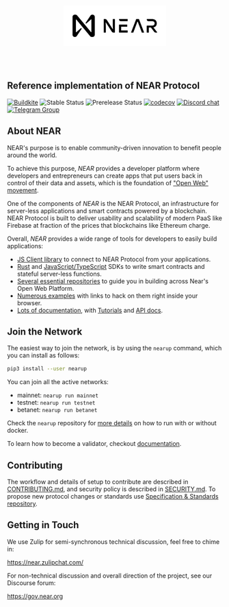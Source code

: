 <br />
<br />

<p align="center">
<img src="docs/images/logo.svg" width="240">
</p>

<br />
<br />


## Reference implementation of NEAR Protocol

[![Buildkite](https://img.shields.io/buildkite/0eae07525f8e44a19b48fa937813e2c21ee04aa351361cd851)][buildkite]
![Stable Status][stable-release]
![Prerelease Status][prerelease]
[![codecov][codecov-badge]][codecov-url]
[![Discord chat][discord-badge]][discord-url]
[![Telegram Group][telegram-badge]][telegram-url]

[buildkite]: https://github.com/near/nearcore/actions
[stable-release]: https://img.shields.io/github/v/release/nearprotocol/nearcore?label=stable
[prerelease]: https://img.shields.io/github/v/release/nearprotocol/nearcore?include_prereleases&label=prerelease
[ci-badge-master]: https://badge.buildkite.com/a81147cb62c585cc434459eedd1d25e521453120ead9ee6c64.svg?branch=master
[ci-url]: https://buildkite.com/nearprotocol/nearcore
[codecov-badge]: https://codecov.io/gh/nearprotocol/nearcore/branch/master/graph/badge.svg
[codecov-url]: https://codecov.io/gh/near/nearcore
[discord-badge]: https://img.shields.io/discord/490367152054992913.svg
[discord-url]: https://near.chat
[telegram-badge]: https://cdn.jsdelivr.net/gh/Patrolavia/telegram-badge@8fe3382b3fd3a1c533ba270e608035a27e430c2e/chat.svg
[telegram-url]: https://t.me/cryptonear

## About NEAR

NEAR's purpose is to enable community-driven innovation to benefit people around the world.

To achieve this purpose, *NEAR* provides a developer platform where developers and entrepreneurs can create apps that put users back in control of their data and assets, which is the foundation of ["Open Web" movement][open-web-url].

One of the components of *NEAR* is the NEAR Protocol, an infrastructure for server-less applications and smart contracts powered by a blockchain.
NEAR Protocol is built to deliver usability and scalability of modern PaaS like Firebase at fraction of the prices that blockchains like Ethereum charge.

Overall, *NEAR* provides a wide range of tools for developers to easily build applications:
 - [JS Client library][js-api] to connect to NEAR Protocol from your applications.
 - [Rust][rust-sdk] and [JavaScript/TypeScript][js-sdk] SDKs to write smart contracts and stateful server-less functions.
 - [Several essential repositories](https://github.com/near/dx) to guide you in building across Near's Open Web Platform.
 - [Numerous examples][examples-url] with links to hack on them right inside your browser.
 - [Lots of documentation][docs-url], with [Tutorials][tutorials-url] and [API docs][api-docs-url].

[open-web-url]: https://techcrunch.com/2016/04/10/1301496/
[js-api]: https://github.com/near/near-api-js
[rust-sdk]: https://github.com/near/near-sdk-rs
[js-sdk]: https://github.com/near/near-sdk-js
[examples-url]: https://github.com/near-examples
[docs-url]: https://docs.near.org
[tutorials-url]: https://docs.near.org/tutorials/welcome
[api-docs-url]: https://docs.near.org/api/rpc/introduction

## Join the Network

The easiest way to join the network, is by using the `nearup` command, which you can install as follows:

```bash
pip3 install --user nearup
```

You can join all the active networks:
* mainnet: `nearup run mainnet`
* testnet: `nearup run testnet`
* betanet: `nearup run betanet`

Check the `nearup` repository for [more details](https://github.com/near/nearup) on how to run with or without docker.

To learn how to become a validator, checkout [documentation](https://docs.near.org/docs/develop/node/validator/staking-and-delegation).

## Contributing

The workflow and details of setup to contribute are described in [CONTRIBUTING.md](CONTRIBUTING.md), and security policy is described in [SECURITY.md](SECURITY.md).
To propose new protocol changes or standards use [Specification & Standards repository](https://github.com/nearprotocol/NEPs).

## Getting in Touch

We use Zulip for semi-synchronous technical discussion, feel free to chime in:

https://near.zulipchat.com/

For non-technical discussion and overall direction of the project, see our Discourse forum:

https://gov.near.org
